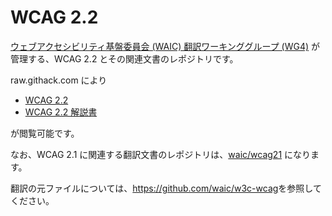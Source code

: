 # WCAG 2.2

[ウェブアクセシビリティ基盤委員会 (WAIC) 翻訳ワーキンググループ (WG4)](http://waic.jp/committee/wg4/) が管理する、WCAG 2.2 とその関連文書のレポジトリです。

raw.githack.com により

- [WCAG 2.2](https://raw.githack.com/waic/wcag22/main/guidelines/index.html)
- [WCAG 2.2 解説書](https://raw.githack.com/waic/wcag22/main/understanding/index.html)
<!--
- [WCAG 2.1 達成方法集](https://waic.github.io/wcag21/techniques/)
-->

が閲覧可能です。<!-- WCAG 2.2 の策定は完了していますが、関連文書である Understanding WCAG 2.2 及び Techniques for WCAG 2.2 は、W3C AGWG によって随時更新されている文書であることに注意してください。-->

なお、WCAG 2.1 に関連する翻訳文書のレポジトリは、[waic/wcag21](https://github.com/waic/wcag21/) になります。

<!--
## Pull Request 等について

Pull Request は、ブランチ `master` にお願いします。また、issue を立ててもらっても構いません。どちらの方法でも歓迎します。

`master` に push されれば、GitHub Pages によりに出力されるようになっています。

メールで込み入った質問等をしたい場合は、[WAIC のお問い合わせページ](http://waic.jp/contact/)にお願いします。

達成方法集の作業の進め方については[work-step.md](work-step.md)を参照ください。

### ブランチの運用（参考情報）

基本、GitHub Flow での運用を考えています。以下のようなフローを想定しています。

- `master` ブランチがリリース可能な最新の状態となるようにする (GitHub Pages でも `master` の内容が見えるようにする)
- 作業時にはブランチを切って作業を開始する　ブランチの名前は作業の性質に応じたものとする
- 作業中は適宜ブランチを push する
- 作業が終わったところでプルリクエストを出す
- 作業内容に問題ないことが確認出来たら `master` にマージする

## Q. 翻訳に誤りを見つけました。どこに報告すればよいですか？

[issue](https://github.com/waic/wcag21/issues)を作成してコメントしてもらえると助かります。また、[Pull Request](https://github.com/waic/wcag21/pulls)を作成できるよという方はPull Requestでも歓迎します。\
また、各翻訳物の訳注にもありますように、[Googleフォームでのコメント](https://docs.google.com/forms/d/e/1FAIpQLSdIpvogLx8kGIMewhQ6MzhG2pOCQZ50iIBViGg8pUrRJuslKg/viewform?entry.685195438)も受け付けています。
-->

翻訳の元ファイルについては、<https://github.com/waic/w3c-wcag>を参照してください。
